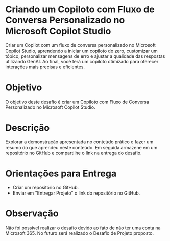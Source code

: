 # Criando um Copiloto com Fluxo de Conversa Personalizado no Microsoft Copilot Studio
Criar um Copilot com um fluxo de conversa personalizado no Microsoft Copilot Studio, aprendendo a iniciar um copiloto do zero, customizar um tópico, personalizar mensagens de erro e ajustar a qualidade das respostas utilizando GenAI. Ao final, você terá um copiloto otimizado para oferecer interações mais precisas e eficientes.
# Objetivo
O objetivo deste desafio é criar um Copiloto com Fluxo de Conversa Personalizado no Microsoft Copilot Studio.
# Descrição
Explorar a demonstração apresentada no conteúdo prático e fazer um resumo do que aprendeu neste conteúdo. Em seguida armazene em um repositório no GitHub e compartilhe o link na entrega do desafio.
# Orientações para Entrega
- Criar um repositório no GitHub.
- Enviar em "Entregar Projeto" o link do repositório no GitHub.
# Observação
Não foi possível realizar o desafio devido ao fato de não ter uma conta na Microsoft 365. No futuro será realizado o Desafio de Projeto proposto.
